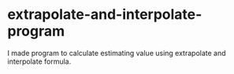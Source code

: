 # extrapolate-and-interpolate-program
I made program to calculate estimating value using extrapolate and interpolate formula.

